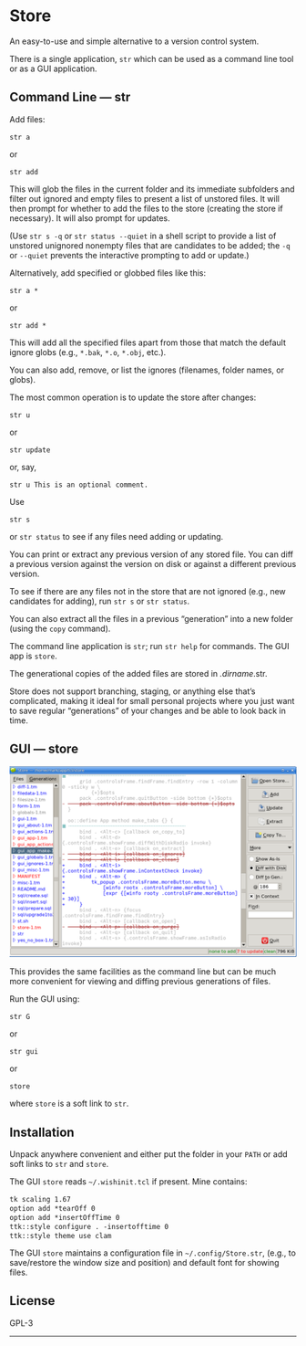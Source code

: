 # Store

An easy-to-use and simple alternative to a version control system.

There is a single application, `str` which can be used as a command line
tool or as a GUI application.

## Command Line — str

Add files:

    str a

or

    str add

This will glob the files in the current folder and its immediate subfolders
and filter out ignored and empty files to present a list of unstored files.
It will then prompt for whether to add the files to the store (creating the
store if necessary). It will also prompt for updates.

(Use `str s -q` or `str status --quiet` in a shell script to provide a list
of unstored unignored nonempty files that are candidates to be added; the
`-q` or `--quiet` prevents the interactive prompting to add or update.)

Alternatively, add specified or globbed files like this:

    str a *

or

    str add *

This will add all the specified files apart from those that match the
default ignore globs (e.g., `*.bak`, `*.o`, `*.obj`, etc.).

You can also add, remove, or list the ignores (filenames, folder names, or
globs).

The most common operation is to update the store after changes:

    str u

or

    str update

or, say,

    str u This is an optional comment.

Use

    str s

or `str status` to see if any files need adding or updating.

You can print or extract any previous version of any stored file.
You can diff a previous version against the version on disk or against a
different previous version.

To see if there are any files not in the store that are not ignored (e.g.,
new candidates for adding), run `str s` or `str status`.

You can also extract all the files in a previous “generation” into a new
folder (using the `copy` command).

The command line application is `str`; run `str help` for commands.
The GUI app is `store`.

The generational copies of the added files are stored in _.dirname_.str.

Store does not support branching, staging, or anything else that’s
complicated, making it ideal for small personal projects where you just want
to save regular “generations” of your changes and be able to look back in
time.


## GUI — store

![Screenshot](images/screenshot.png)

This provides the same facilities as the command line but can be much more
convenient for viewing and diffing previous generations of files.

Run the GUI using:

    str G

or

    str gui

or

    store

where `store` is a soft link to `str`.

## Installation

Unpack anywhere convenient and either put the folder in your `PATH` or add
soft links to `str` and `store`.

The GUI `store` reads `~/.wishinit.tcl` if present. Mine contains:

    tk scaling 1.67
    option add *tearOff 0
    option add *insertOffTime 0
    ttk::style configure . -insertofftime 0
    ttk::style theme use clam

The GUI `store` maintains a configuration file in `~/.config/Store.str`,
(e.g., to save/restore the window size and position) and default font for
showing files.

## License

GPL-3

---
